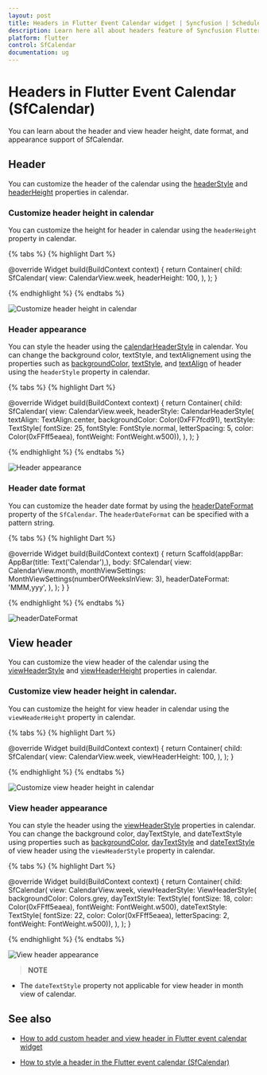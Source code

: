 ```yaml
---
layout: post
title: Headers in Flutter Event Calendar widget | Syncfusion | Scheduler
description: Learn here all about headers feature of Syncfusion Flutter Event Calendar (SfCalendar) widget and more.
platform: flutter
control: SfCalendar
documentation: ug
---
```


# Headers in Flutter Event Calendar (SfCalendar)
You can learn about the header and view header height, date format, and appearance support of SfCalendar.

## Header


You can customize the header of the calendar using the [headerStyle](https://pub.dev/documentation/syncfusion_flutter_calendar/latest/calendar/SfCalendar/headerStyle.html) and [headerHeight](https://pub.dev/documentation/syncfusion_flutter_calendar/latest/calendar/SfCalendar/headerHeight.html) properties in calendar.

### Customize header height in calendar

You can customize the height for header in calendar using the `headerHeight` property in calendar.

{% tabs %}
{% highlight Dart %}

@override
Widget build(BuildContext context) {
  return Container(
    child: SfCalendar(
      view: CalendarView.week,
      headerHeight: 100,
    ),
  );
}

{% endhighlight %}
{% endtabs %}

![Customize header height in calendar](images/headers/header-height.png)

### Header appearance
You can style the header using the [calendarHeaderStyle](https://pub.dev/documentation/syncfusion_flutter_calendar/latest/calendar/CalendarHeaderStyle-class.html) in calendar. You can change the background color, textStyle, and textAlignement using the properties such as [backgroundColor](https://pub.dev/documentation/syncfusion_flutter_calendar/latest/calendar/CalendarHeaderStyle/backgroundColor.html), [textStyle](https://pub.dev/documentation/syncfusion_flutter_calendar/latest/calendar/CalendarHeaderStyle/textStyle.html), and [textAlign](https://pub.dev/documentation/syncfusion_flutter_calendar/latest/calendar/CalendarHeaderStyle/textAlign.html) of header using the `headerStyle` property in calendar. 

{% tabs %}
{% highlight Dart %}

@override
Widget build(BuildContext context) {
  return Container(
    child: SfCalendar(
      view: CalendarView.week,
      headerStyle: CalendarHeaderStyle(
          textAlign: TextAlign.center,
          backgroundColor: Color(0xFF7fcd91),
          textStyle: TextStyle(
              fontSize: 25,
              fontStyle: FontStyle.normal,
              letterSpacing: 5,
              color: Color(0xFFff5eaea),
              fontWeight: FontWeight.w500)),
    ),
  );
}

{% endhighlight %}
{% endtabs %}

![Header appearance](images/headers/header-style.png)

### Header date format

You can customize the header date format by using the [headerDateFormat](https://pub.dev/documentation/syncfusion_flutter_calendar/latest/calendar/SfCalendar/headerDateFormat.html) property of the `SfCalendar`. The `headerDateFormat` can be specified with a pattern string.

{% tabs %}
{% highlight Dart %}

@override
  Widget build(BuildContext context) {
    return Scaffold(appBar: AppBar(title: Text('Calendar'),),
      body: SfCalendar(
        view: CalendarView.month,
        monthViewSettings: MonthViewSettings(numberOfWeeksInView: 3),
        headerDateFormat: 'MMM,yyy',
      ),
    );
  }
}

{% endhighlight %}
{% endtabs %}

![headerDateFormat](images/headers/headerDateFormat.png)

## View header

You can customize the view header of the calendar using the [viewHeaderStyle](https://pub.dev/documentation/syncfusion_flutter_calendar/latest/calendar/SfCalendar/viewHeaderStyle.html) and [viewHeaderHeight](https://pub.dev/documentation/syncfusion_flutter_calendar/latest/calendar/SfCalendar/viewHeaderHeight.html) properties in calendar.

### Customize view header height in calendar.

You can customize the height for view header in calendar using the `viewHeaderHeight` property in calendar.

{% tabs %}
{% highlight Dart %}

@override
Widget build(BuildContext context) {
  return Container(
    child: SfCalendar(
      view: CalendarView.week,
      viewHeaderHeight: 100,
    ),
  );
}

{% endhighlight %}
{% endtabs %}

![Customize view header height in calendar](images/headers/viewheader-height.png)

### View header appearance

You can style the header using the [viewHeaderStyle](https://pub.dev/documentation/syncfusion_flutter_calendar/latest/calendar/ViewHeaderStyle-class.html) properties in calendar. You can change the background color, dayTextStyle, and dateTextStyle using properties such as [backgroundColor](https://pub.dev/documentation/syncfusion_flutter_calendar/latest/calendar/ViewHeaderStyle/backgroundColor.html), [dayTextStyle](https://pub.dev/documentation/syncfusion_flutter_calendar/latest/calendar/ViewHeaderStyle/dayTextStyle.html) and [dateTextStyle](https://pub.dev/documentation/syncfusion_flutter_calendar/latest/calendar/ViewHeaderStyle/dateTextStyle.html) of view header using the `viewHeaderStyle` property in calendar.

{% tabs %}
{% highlight Dart %}

@override
Widget build(BuildContext context) {
  return Container(
    child: SfCalendar(
      view: CalendarView.week,
      viewHeaderStyle: ViewHeaderStyle(
          backgroundColor: Colors.grey,
          dayTextStyle: TextStyle(
              fontSize: 18,
              color: Color(0xFFff5eaea),
              fontWeight: FontWeight.w500),
          dateTextStyle: TextStyle(
              fontSize: 22,
              color: Color(0xFFff5eaea),
              letterSpacing: 2,
              fontWeight: FontWeight.w500)),
    ),
  );
}

{% endhighlight %}
{% endtabs %}

![View header appearance](images/headers/viewheader-style.png)

>**NOTE**
* The `dateTextStyle` property not applicable for view header in month view of calendar.

## See also

* [How to add custom header and view header in Flutter event calendar widget](https://www.syncfusion.com/kb/10997/how-to-add-custom-header-and-view-header-in-flutter-event-calendar-widget)

* [How to style a header in the Flutter event calendar (SfCalendar)](https://www.syncfusion.com/kb/12144/how-to-style-a-header-in-the-flutter-event-calendar-sfcalendar)
